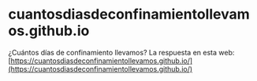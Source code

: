 # cuantosdiasdeconfinamientollevamos.github.io
¿Cuántos días de confinamiento llevamos? La respuesta en esta web: [https://cuantosdiasdeconfinamientollevamos.github.io/](https://cuantosdiasdeconfinamientollevamos.github.io/)

